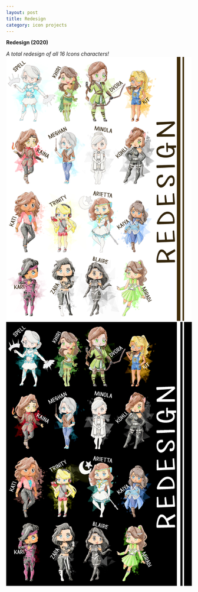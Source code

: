 ```yaml
---
layout: post
title: Redesign
category: icon projects
---
```


**Redesign (2020)**

_A total redesign of all 16 Icons characters!_  
![Icons - Redesign Light Mode](/assets/artwork/IconProjects/Redesign_LightMode.jpg) 
![Icons - Redesign Dark Mode](/assets/artwork/IconProjects/Redesign_DarkMode.jpg)